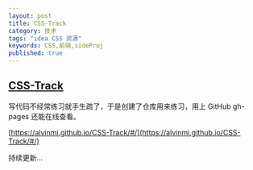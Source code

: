 ```yaml
---
layout: post
title: CSS-Track
category: 技术
tags: "idea CSS 资源"
keywords: CSS,前端,sideProj
published: true
---
```


## [CSS-Track](https://alvinmi.github.io/CSS-Track/#/)

写代码不经常练习就手生疏了，于是创建了仓库用来练习，用上 GitHub gh-pages 还能在线查看。

[https://alvinmi.github.io/CSS-Track/#/](https://alvinmi.github.io/CSS-Track/#/)


持续更新...